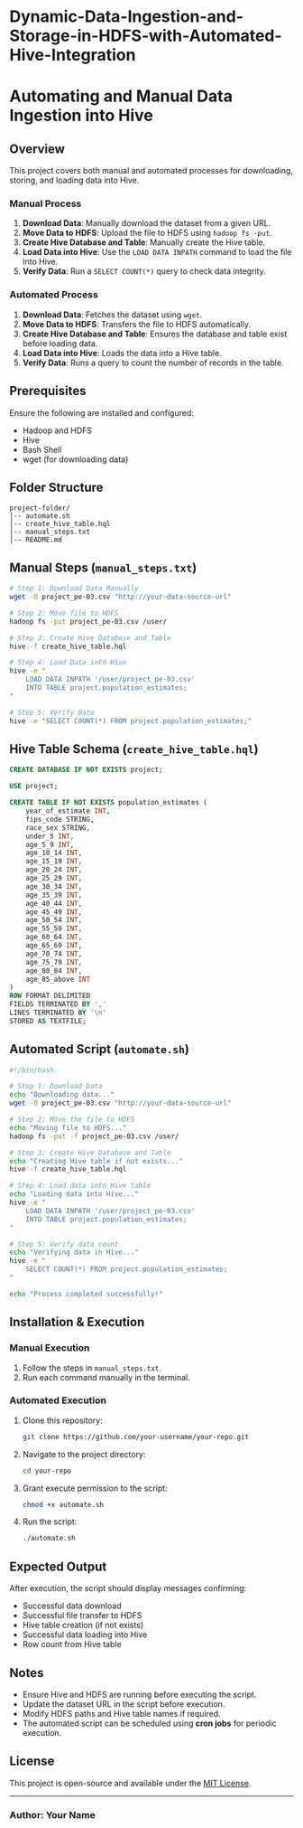# Dynamic-Data-Ingestion-and-Storage-in-HDFS-with-Automated-Hive-Integration

# Automating and Manual Data Ingestion into Hive

## Overview
This project covers both manual and automated processes for downloading, storing, and loading data into Hive.

### Manual Process
1. **Download Data**: Manually download the dataset from a given URL.
2. **Move Data to HDFS**: Upload the file to HDFS using `hadoop fs -put`.
3. **Create Hive Database and Table**: Manually create the Hive table.
4. **Load Data into Hive**: Use the `LOAD DATA INPATH` command to load the file into Hive.
5. **Verify Data**: Run a `SELECT COUNT(*)` query to check data integrity.

### Automated Process
1. **Download Data**: Fetches the dataset using `wget`.
2. **Move Data to HDFS**: Transfers the file to HDFS automatically.
3. **Create Hive Database and Table**: Ensures the database and table exist before loading data.
4. **Load Data into Hive**: Loads the data into a Hive table.
5. **Verify Data**: Runs a query to count the number of records in the table.

## Prerequisites
Ensure the following are installed and configured:
- Hadoop and HDFS
- Hive
- Bash Shell
- wget (for downloading data)

## Folder Structure
```
project-folder/
│-- automate.sh
│-- create_hive_table.hql
│-- manual_steps.txt
│-- README.md
```

## Manual Steps (`manual_steps.txt`)
```sh
# Step 1: Download Data Manually
wget -O project_pe-03.csv "http://your-data-source-url"

# Step 2: Move file to HDFS
hadoop fs -put project_pe-03.csv /user/

# Step 3: Create Hive Database and Table
hive -f create_hive_table.hql

# Step 4: Load Data into Hive
hive -e "
    LOAD DATA INPATH '/user/project_pe-03.csv' 
    INTO TABLE project.population_estimates;
"

# Step 5: Verify Data
hive -e "SELECT COUNT(*) FROM project.population_estimates;"
```

## Hive Table Schema (`create_hive_table.hql`)
```sql
CREATE DATABASE IF NOT EXISTS project;

USE project;

CREATE TABLE IF NOT EXISTS population_estimates (
    year_of_estimate INT,
    fips_code STRING,
    race_sex STRING,
    under_5 INT,
    age_5_9 INT,
    age_10_14 INT,
    age_15_19 INT,
    age_20_24 INT,
    age_25_29 INT,
    age_30_34 INT,
    age_35_39 INT,
    age_40_44 INT,
    age_45_49 INT,
    age_50_54 INT,
    age_55_59 INT,
    age_60_64 INT,
    age_65_69 INT,
    age_70_74 INT,
    age_75_79 INT,
    age_80_84 INT,
    age_85_above INT
)
ROW FORMAT DELIMITED
FIELDS TERMINATED BY ','  
LINES TERMINATED BY '\n'  
STORED AS TEXTFILE;
```

## Automated Script (`automate.sh`)
```sh
#!/bin/bash

# Step 1: Download Data
echo "Downloading data..."
wget -O project_pe-03.csv "http://your-data-source-url"

# Step 2: Move the file to HDFS
echo "Moving file to HDFS..."
hadoop fs -put -f project_pe-03.csv /user/

# Step 3: Create Hive Database and Table
echo "Creating Hive table if not exists..."
hive -f create_hive_table.hql

# Step 4: Load data into Hive table
echo "Loading data into Hive..."
hive -e "
    LOAD DATA INPATH '/user/project_pe-03.csv' 
    INTO TABLE project.population_estimates;
"

# Step 5: Verify data count
echo "Verifying data in Hive..."
hive -e "
    SELECT COUNT(*) FROM project.population_estimates;
"

echo "Process completed successfully!"
```

## Installation & Execution

### Manual Execution
1. Follow the steps in `manual_steps.txt`.
2. Run each command manually in the terminal.

### Automated Execution
1. Clone this repository:
   ```sh
   git clone https://github.com/your-username/your-repo.git
   ```
2. Navigate to the project directory:
   ```sh
   cd your-repo
   ```
3. Grant execute permission to the script:
   ```sh
   chmod +x automate.sh
   ```
4. Run the script:
   ```sh
   ./automate.sh
   ```

## Expected Output
After execution, the script should display messages confirming:
- Successful data download
- Successful file transfer to HDFS
- Hive table creation (if not exists)
- Successful data loading into Hive
- Row count from Hive table

## Notes
- Ensure Hive and HDFS are running before executing the script.
- Update the dataset URL in the script before execution.
- Modify HDFS paths and Hive table names if required.
- The automated script can be scheduled using **cron jobs** for periodic execution.

## License
This project is open-source and available under the [MIT License](LICENSE).

---
### Author: Your Name

